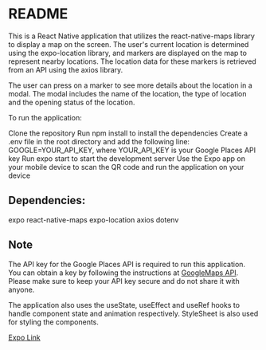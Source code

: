 # README

This is a React Native application that utilizes the react-native-maps library to display a map on the screen. The user's current location is determined using the expo-location library, and markers are displayed on the map to represent nearby locations. The location data for these markers is retrieved from an API using the axios library.

The user can press on a marker to see more details about the location in a modal. The modal includes the name of the location, the type of location and the opening status of the location.

To run the application:

Clone the repository
Run npm install to install the dependencies
Create a .env file in the root directory and add the following line: GOOGLE=YOUR_API_KEY, where YOUR_API_KEY is your Google Places API key
Run expo start to start the development server
Use the Expo app on your mobile device to scan the QR code and run the application on your device

## Dependencies:

expo
react-native-maps
expo-location
axios
dotenv

## Note

 The API key for the Google Places API is required to run this application. You can obtain a key by following the instructions at [GoogleMaps API](https://developers.google.com/maps/gmp-get-started#create-project). Please make sure to keep your API key secure and do not share it with anyone.

The application also uses the useState, useEffect and useRef hooks to handle component state and animation respectively. StyleSheet is also used for styling the components.

[Expo Link](https://expo.dev/accounts/stevenrej/projects/expo-test/builds/f8bcbf53-be1e-4d2a-9bc2-ecedb9e67af1)
